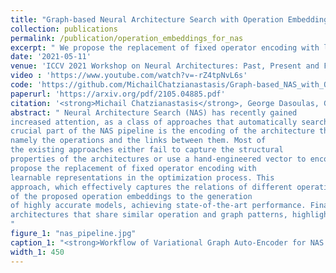 ```yaml
---
title: "Graph-based Neural Architecture Search with Operation Embeddings"
collection: publications
permalink: /publication/operation_embeddings_for_nas
excerpt: " We propose the replacement of fixed operator encoding with learnable representations in the optimization process. [Read More](https://michailchatzianastasis.github.io/publication/operation_embeddings_for_nas) "
date: '2021-05-11'
venue: 'ICCV 2021 Workshop on Neural Architectures: Past, Present and Future'
video : 'https://www.youtube.com/watch?v=-rZ4tpNvL6s'
code: 'https://github.com/MichailChatzianastasis/Graph-based_NAS_with_Operation_Embeddings'
paperurl: 'https://arxiv.org/pdf/2105.04885.pdf'
citation: '<strong>Michail Chatzianastasis</strong>, George Dasoulas, Georgios Siolas, Michalis Vazirgiannis'
abstract: " Neural Architecture Search (NAS) has recently gained
increased attention, as a class of approaches that automatically searches in an input space of network architectures. A
crucial part of the NAS pipeline is the encoding of the architecture that consists of the applied computational blocks,
namely the operations and the links between them. Most of
the existing approaches either fail to capture the structural
properties of the architectures or use a hand-engineered vector to encode the operator information. In this paper, we
propose the replacement of fixed operator encoding with
learnable representations in the optimization process. This
approach, which effectively captures the relations of different operations, leads to smoother and more accurate representations of the architectures and consequently to improved performance of the end task. Our extensive evaluation in ENAS benchmark demonstrates the effectiveness
of the proposed operation embeddings to the generation
of highly accurate models, achieving state-of-the-art performance. Finally, our method produces top-performing
architectures that share similar operation and graph patterns, highlighting a strong correlation between architecture’s structural properties and performance
"
figure_1: "nas_pipeline.jpg"
caption_1: "<strong>Workflow of Variational Graph Auto-Encoder for NAS with integration of Operation Embeddings</strong>. First, the corresponding directed acyclic graph $G_A=(A,\textbf{X})$ of the input architecture is constructed. Then, the operations $X$ are given as input in the operation embeddings layer, to obtain the embeddings $O(\textbf{X})$. Finally, the adjacency matrix and the operation embeddings are passed to the  auto-encoder." 
width_1: 450
---
```










